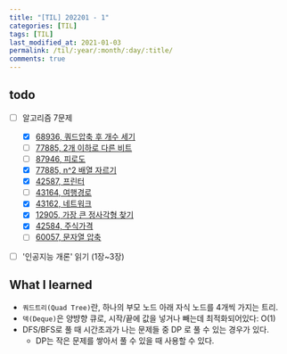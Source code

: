 ```yaml
---
title: "[TIL] 202201 - 1"
categories: [TIL]
tags: [TIL]
last_modified_at: 2021-01-03
permalink: /til/:year/:month/:day/:title/
comments: true
---
```


## todo

- [ ] 알고리즘 7문제

  - [x] [68936, 쿼드압축 후 개수 세기](https://programmers.co.kr/learn/courses/30/lessons/68936)
  - [ ] [77885, 2개 이하로 다른 비트](https://programmers.co.kr/learn/courses/30/lessons/77885)
  - [ ] [87946, 피로도](https://programmers.co.kr/learn/courses/30/lessons/87946)
  - [x] [77885, n^2 배열 자르기](https://programmers.co.kr/learn/courses/30/lessons/87390)
  - [x] [42587, 프린터](https://programmers.co.kr/learn/courses/30/lessons/42587)
  - [ ] [43164, 여행경로](https://programmers.co.kr/learn/courses/30/lessons/43164)
  - [x] [43162, 네트워크](https://programmers.co.kr/learn/courses/30/lessons/43162)
  - [x] [12905, 가장 큰 정사각형 찾기](https://programmers.co.kr/learn/courses/30/lessons/12905)
  - [x] [42584, 주식가격](https://programmers.co.kr/learn/courses/30/lessons/42584)
  - [ ] [60057, 문자열 압축](https://programmers.co.kr/learn/courses/30/lessons/60057)

- [ ] '인공지능 개론' 읽기 (1장~3장)

## What I learned

- `쿼드트리(Quad Tree)`란, 하나의 부모 노드 아래 자식 노드를 4개씩 가지는 트리.
- `덱(Deque)`은 양뱡향 큐로, 시작/끝에 값을 넣거나 빼는데 최적화되어있다: O(1)
- DFS/BFS로 풀 때 시간초과가 나는 문제들 중 DP 로 풀 수 있는 경우가 있다.
  - DP는 작은 문제를 쌓아서 풀 수 있을 때 사용할 수 있다.
